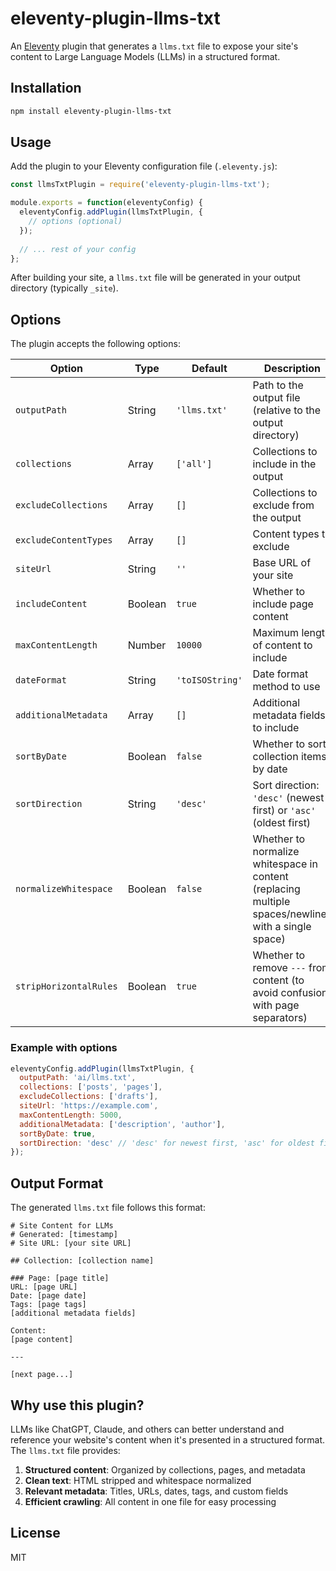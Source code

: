 # eleventy-plugin-llms-txt

An [Eleventy](https://www.11ty.dev/) plugin that generates a `llms.txt` file to expose your site's content to Large Language Models (LLMs) in a structured format.

## Installation

```bash
npm install eleventy-plugin-llms-txt
```

## Usage

Add the plugin to your Eleventy configuration file (`.eleventy.js`):

```javascript
const llmsTxtPlugin = require('eleventy-plugin-llms-txt');

module.exports = function(eleventyConfig) {
  eleventyConfig.addPlugin(llmsTxtPlugin, {
    // options (optional)
  });
  
  // ... rest of your config
};
```

After building your site, a `llms.txt` file will be generated in your output directory (typically `_site`).

## Options

The plugin accepts the following options:

| Option | Type | Default | Description |
|--------|------|---------|-------------|
| `outputPath` | String | `'llms.txt'` | Path to the output file (relative to the output directory) |
| `collections` | Array | `['all']` | Collections to include in the output |
| `excludeCollections` | Array | `[]` | Collections to exclude from the output |
| `excludeContentTypes` | Array | `[]` | Content types to exclude |
| `siteUrl` | String | `''` | Base URL of your site |
| `includeContent` | Boolean | `true` | Whether to include page content |
| `maxContentLength` | Number | `10000` | Maximum length of content to include |
| `dateFormat` | String | `'toISOString'` | Date format method to use |
| `additionalMetadata` | Array | `[]` | Additional metadata fields to include |
| `sortByDate` | Boolean | `false` | Whether to sort collection items by date |
| `sortDirection` | String | `'desc'` | Sort direction: `'desc'` (newest first) or `'asc'` (oldest first) |
| `normalizeWhitespace` | Boolean | `false` | Whether to normalize whitespace in content (replacing multiple spaces/newlines with a single space) |
| `stripHorizontalRules` | Boolean | `true` | Whether to remove `---` from content (to avoid confusion with page separators) |

### Example with options

```javascript
eleventyConfig.addPlugin(llmsTxtPlugin, {
  outputPath: 'ai/llms.txt',
  collections: ['posts', 'pages'],
  excludeCollections: ['drafts'],
  siteUrl: 'https://example.com',
  maxContentLength: 5000,
  additionalMetadata: ['description', 'author'],
  sortByDate: true,
  sortDirection: 'desc' // 'desc' for newest first, 'asc' for oldest first
});
```

## Output Format

The generated `llms.txt` file follows this format:

```
# Site Content for LLMs
# Generated: [timestamp]
# Site URL: [your site URL]

## Collection: [collection name]

### Page: [page title]
URL: [page URL]
Date: [page date]
Tags: [page tags]
[additional metadata fields]

Content:
[page content]

---

[next page...]
```

## Why use this plugin?

LLMs like ChatGPT, Claude, and others can better understand and reference your website's content when it's presented in a structured format. The `llms.txt` file provides:

1. **Structured content**: Organized by collections, pages, and metadata
2. **Clean text**: HTML stripped and whitespace normalized
3. **Relevant metadata**: Titles, URLs, dates, tags, and custom fields
4. **Efficient crawling**: All content in one file for easy processing

## License

MIT
